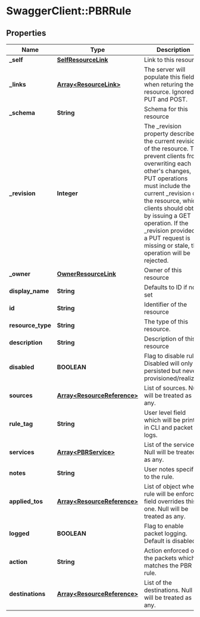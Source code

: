 # SwaggerClient::PBRRule

## Properties
Name | Type | Description | Notes
------------ | ------------- | ------------- | -------------
**_self** | [**SelfResourceLink**](SelfResourceLink.md) | Link to this resource | [optional] 
**_links** | [**Array&lt;ResourceLink&gt;**](ResourceLink.md) | The server will populate this field when returing the resource. Ignored on PUT and POST. | [optional] 
**_schema** | **String** | Schema for this resource | [optional] 
**_revision** | **Integer** | The _revision property describes the current revision of the resource. To prevent clients from overwriting each other&#39;s changes, PUT operations must include the current _revision of the resource, which clients should obtain by issuing a GET operation. If the _revision provided in a PUT request is missing or stale, the operation will be rejected. | [optional] 
**_owner** | [**OwnerResourceLink**](OwnerResourceLink.md) | Owner of this resource | [optional] 
**display_name** | **String** | Defaults to ID if not set | [optional] 
**id** | **String** | Identifier of the resource | [optional] 
**resource_type** | **String** | The type of this resource. | [optional] 
**description** | **String** | Description of this resource | [optional] 
**disabled** | **BOOLEAN** | Flag to disable rule. Disabled will only be persisted but never provisioned/realized. | [optional] [default to false]
**sources** | [**Array&lt;ResourceReference&gt;**](ResourceReference.md) | List of sources. Null will be treated as any. | [optional] 
**rule_tag** | **String** | User level field which will be printed in CLI and packet logs. | [optional] 
**services** | [**Array&lt;PBRService&gt;**](PBRService.md) | List of the services. Null will be treated as any. | [optional] 
**notes** | **String** | User notes specific to the rule. | [optional] 
**applied_tos** | [**Array&lt;ResourceReference&gt;**](ResourceReference.md) | List of object where rule will be enforced. field overrides this one. Null will be treated as any. | [optional] 
**logged** | **BOOLEAN** | Flag to enable packet logging. Default is disabled. | [optional] [default to false]
**action** | **String** | Action enforced on the packets which matches the PBR rule. | 
**destinations** | [**Array&lt;ResourceReference&gt;**](ResourceReference.md) | List of the destinations. Null will be treated as any. | [optional] 


